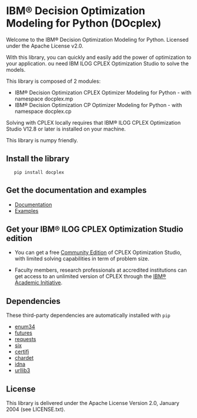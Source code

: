 # IBM&reg; Decision Optimization Modeling for Python (DOcplex)

Welcome to the IBM&reg; Decision Optimization Modeling for Python.
Licensed under the Apache License v2.0.

With this library, you can quickly and easily add the power of optimization to
your application. ou need IBM ILOG CPLEX Optimization Studio to solve the models.

This library is composed of 2 modules:

* IBM&reg; Decision Optimization CPLEX Optimizer Modeling for Python - with namespace docplex.mp
* IBM&reg; Decision Optimization CP Optimizer Modeling for Python - with namespace docplex.cp

Solving with CPLEX locally requires that IBM&reg; ILOG CPLEX Optimization Studio V12.8 or later
is installed on your machine.

This library is numpy friendly.

## Install the library

```
   pip install docplex
```

## Get the documentation and examples

* [Documentation](http://ibmdecisionoptimization.github.io/docplex-doc/)
* [Examples](https://github.com/IBMDecisionOptimization/docplex-examples)

## Get your IBM&reg; ILOG CPLEX Optimization Studio edition

- You can get a free [Community Edition](https://www.ibm.com/account/reg/us-en/signup?formid=urx-20028)
 of CPLEX Optimization Studio, with limited solving capabilities in term of problem size.

- Faculty members, research professionals at accredited institutions can get access to an unlimited version of CPLEX through the
 [IBM&reg; Academic Initiative](http://ibm.biz/cplex-free-for-students).

## Dependencies

These third-party dependencies are automatically installed with ``pip``

- [enum34](https://pypi.python.org/pypi/enum34)
- [futures](https://pypi.python.org/pypi/futures)
- [requests](https://pypi.python.org/pypi/requests)
- [six](https://pypi.python.org/pypi/six)
- [certifi](https://pypi.python.org/pypi/certifi)
- [chardet](https://pypi.python.org/pypi/chardet)
- [idna](https://pypi.python.org/pypi/idna)
- [urllib3](https://pypi.python.org/pypi/urllib3)


## License

This library is delivered under the  Apache License Version 2.0, January 2004 (see LICENSE.txt).
